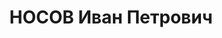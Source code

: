 ---
title: НОСОВ Иван Петрович
description: 'Род. в 1888, Нижегородская губ., русский, член ВКП(б). Проживал: Москва,
  ул. Серафимовича, д. 2 (Дом правительства), кв. 263. 1-й секретарь Ивановского обкома
  ВКП(б), член ЦК ВКП(б).

  Арестован 26.08.1937. Обв.: вредительство. Приговор: ВК ВС СССР, 27.11.1937 – ВМН.
  Расстрелян 27.11.1937, г.Москва.

  Реабилитирован ВК ВС СССР 26.11.1955'
---